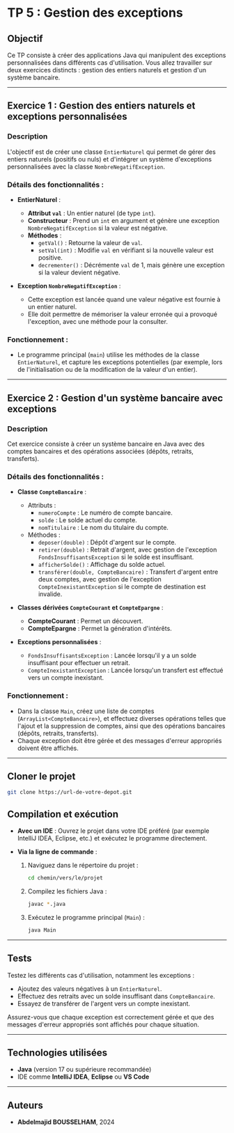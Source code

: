 # TP 5 : Gestion des exceptions

## Objectif
Ce TP consiste à créer des applications Java qui manipulent des exceptions personnalisées dans différents cas d'utilisation. Vous allez travailler sur deux exercices distincts : gestion des entiers naturels et gestion d'un système bancaire.

---

## Exercice 1 : Gestion des entiers naturels et exceptions personnalisées

### Description
L'objectif est de créer une classe `EntierNaturel` qui permet de gérer des entiers naturels (positifs ou nuls) et d'intégrer un système d'exceptions personnalisées avec la classe `NombreNegatifException`.

### Détails des fonctionnalités :
- **EntierNaturel** :
    - **Attribut `val`** : Un entier naturel (de type `int`).
    - **Constructeur** : Prend un `int` en argument et génère une exception `NombreNegatifException` si la valeur est négative.
    - **Méthodes** :
        - `getVal()` : Retourne la valeur de `val`.
        - `setVal(int)` : Modifie `val` en vérifiant si la nouvelle valeur est positive.
        - `decrementer()` : Décrémente `val` de 1, mais génère une exception si la valeur devient négative.

- **Exception `NombreNegatifException`** :
    - Cette exception est lancée quand une valeur négative est fournie à un entier naturel.
    - Elle doit permettre de mémoriser la valeur erronée qui a provoqué l'exception, avec une méthode pour la consulter.

### Fonctionnement :
- Le programme principal (`main`) utilise les méthodes de la classe `EntierNaturel`, et capture les exceptions potentielles (par exemple, lors de l'initialisation ou de la modification de la valeur d'un entier).

---

## Exercice 2 : Gestion d'un système bancaire avec exceptions

### Description
Cet exercice consiste à créer un système bancaire en Java avec des comptes bancaires et des opérations associées (dépôts, retraits, transferts).

### Détails des fonctionnalités :
- **Classe `CompteBancaire`** :
    - Attributs :
        - `numeroCompte` : Le numéro de compte bancaire.
        - `solde` : Le solde actuel du compte.
        - `nomTitulaire` : Le nom du titulaire du compte.
    - Méthodes :
        - `deposer(double)` : Dépôt d'argent sur le compte.
        - `retirer(double)` : Retrait d'argent, avec gestion de l'exception `FondsInsuffisantsException` si le solde est insuffisant.
        - `afficherSolde()` : Affichage du solde actuel.
        - `transférer(double, CompteBancaire)` : Transfert d'argent entre deux comptes, avec gestion de l'exception `CompteInexistantException` si le compte de destination est invalide.

- **Classes dérivées `CompteCourant` et `CompteEpargne`** :
    - **CompteCourant** : Permet un découvert.
    - **CompteEpargne** : Permet la génération d'intérêts.

- **Exceptions personnalisées** :
    - `FondsInsuffisantsException` : Lancée lorsqu'il y a un solde insuffisant pour effectuer un retrait.
    - `CompteInexistantException` : Lancée lorsqu'un transfert est effectué vers un compte inexistant.

### Fonctionnement :
- Dans la classe `Main`, créez une liste de comptes (`ArrayList<CompteBancaire>`), et effectuez diverses opérations telles que l'ajout et la suppression de comptes, ainsi que des opérations bancaires (dépôts, retraits, transferts).
- Chaque exception doit être gérée et des messages d'erreur appropriés doivent être affichés.

---

## Cloner le projet

   ```bash
   git clone https://url-de-votre-depot.git
   ```

## Compilation et exécution

- **Avec un IDE** : Ouvrez le projet dans votre IDE préféré (par exemple IntelliJ IDEA, Eclipse, etc.) et exécutez le programme directement.

- **Via la ligne de commande** :
    1. Naviguez dans le répertoire du projet :
       ```bash
       cd chemin/vers/le/projet
       ```
    2. Compilez les fichiers Java :
       ```bash
       javac *.java
       ```
    3. Exécutez le programme principal (`Main`) :
       ```bash
       java Main
       ```

---

## Tests

Testez les différents cas d'utilisation, notamment les exceptions :
- Ajoutez des valeurs négatives à un `EntierNaturel`.
- Effectuez des retraits avec un solde insuffisant dans `CompteBancaire`.
- Essayez de transférer de l'argent vers un compte inexistant.

Assurez-vous que chaque exception est correctement gérée et que des messages d'erreur appropriés sont affichés pour chaque situation.

---

## Technologies utilisées

- **Java** (version 17 ou supérieure recommandée)
- IDE comme **IntelliJ IDEA**, **Eclipse** ou **VS Code**

---

## Auteurs

- **Abdelmajid BOUSSELHAM**, 2024
